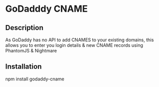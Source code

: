# GoDadddy CNAME

## Description

As GoDaddy has no API to add CNAMES to your existing domains, this allows you to enter you login details & new CNAME records using PhantomJS & Nightmare 

## Installation

npm install godaddy-cname